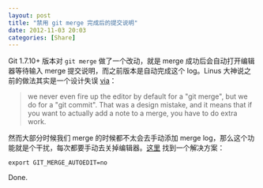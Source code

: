 ```yaml
---
layout: post
title: "禁用 git merge 完成后的提交说明"
date: 2012-11-03 20:03
categories: [Share]
---
```


Git 1.7.10+ 版本对 `git merge` 做了一个改动，就是 merge 成功后会自动打开编辑器等待输入 merge 提交说明，而之前版本是自动完成这个 log。Linus 大神说之前的做法其实是一个设计失误 [via](http://thread.gmane.org/gmane.linux.kernel/1191100/focus=181362)：

> we never even fire up the editor by default for a "git merge", but we do for a "git commit". That was a design mistake, and it means that if you want to actually add a note to a merge, you have to do extra work.

然而大部分时候我们 merge 的时候都不太会去手动添加 merge log，那么这个功能就是个干扰，每次都要手动去关掉编辑器。[这里](https://raw.github.com/gitster/git/master/Documentation/RelNotes/1.7.10.txt) 找到一个解决方案：

```
export GIT_MERGE_AUTOEDIT=no
```

Done.

